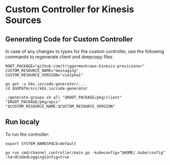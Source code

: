 # Custom Controller for Kinesis Sources


## Generating Code for Custom Controller 
In case of any changes to types for the custom controller, use the following commands to regenerate client and deepcopy files

```
ROOT_PACKAGE="github.com/triggermesh/aws-kinesis-provisioner"
CUSTOM_RESOURCE_NAME="messaging"
CUSTOM_RESOURCE_VERSION="v1alpha1"

go get -u k8s.io/code-generator/...
cd $GOPATH/src/k8s.io/code-generator

./generate-groups.sh all "$ROOT_PACKAGE/pkg/client" "$ROOT_PACKAGE/pkg/apis" "$CUSTOM_RESOURCE_NAME:$CUSTOM_RESOURCE_VERSION"

```

## Run localy 

To run the controller:
```
export SYSTEM_NAMESPACE=default
```

``` 
go run cmd/channel_controller/main.go -kubeconfig="$HOME/.kube/config" -hardCodedLoggingConfig=true
```
